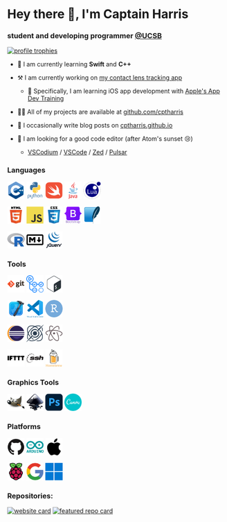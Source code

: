 # Hey there 👋, I'm Captain Harris

### student and developing programmer [@UCSB](https://github.com/ucsb)

<!-- [![github stats](https://github-readme-stats.vercel.app/api?username=cptharris&show_icons=true&theme=discord_old_blurple&hide_border=true)](https://github.com/anuraghazra/github-readme-stats) -->

[![profile trophies](https://github-profile-trophy.vercel.app/?username=cptharris&theme=dracula&margin-w=10&margin-h=10&no-frame=true&title=Joined2020,Commits,Experience,Repository)](https://github.com/ryo-ma/github-profile-trophy)

- 🌱 I am currently learning **Swift** and **C++**

- ⚒️ I am currently working on [my contact lens tracking app](https://github.com/cptharris/lens)

  - 👀 Specifically, I am learning iOS app development with [Apple's App Dev Training](https://developer.apple.com/tutorials/app-dev-training)

- 👨‍💻 All of my projects are available at [github.com/cptharris](https://github.com/cptharris)

- 📝 I occasionally write blog posts on [cptharris.github.io](https://cptharris.github.io)

- 🔦 I am looking for a good code editor (after Atom's sunset 😢)

    - [VSCodium](https://vscodium.com) / [VSCode](https://code.visualstudio.com) / [Zed](https://zed.dev) / [Pulsar](https://pulsar-edit.dev)

<!-- [<img src="https://raw.githubusercontent.com/devicons/devicon/master/icons/linkedin/linkedin-original.svg" alt="linkedin" width="40" height="40"/>](https://www.linkedin.com/in/caleb-harris-sd/) -->

### Languages

[<img src="https://raw.githubusercontent.com/devicons/devicon/master/icons/cplusplus/cplusplus-original.svg" alt="C++" width="40" height="40"/>]()
[<img src="https://raw.githubusercontent.com/devicons/devicon/master/icons/python/python-original-wordmark.svg" alt="python" width="40" height="40"/>]()
[<img src="https://raw.githubusercontent.com/devicons/devicon/master/icons/swift/swift-original.svg" alt="swift" width="40" height="40"/>]()
[<img src="https://raw.githubusercontent.com/devicons/devicon/master/icons/java/java-original-wordmark.svg" alt="java" width="40" height="40"/>]()
[<img src="https://raw.githubusercontent.com/devicons/devicon/master/icons/lua/lua-original.svg" alt="lua" width="40" height="40"/>]()

[<img src="https://raw.githubusercontent.com/devicons/devicon/master/icons/html5/html5-original-wordmark.svg" alt="html5" width="40" height="40"/>]()
[<img src="https://raw.githubusercontent.com/devicons/devicon/master/icons/javascript/javascript-original.svg" alt="javascript" width="40" height="40"/>]()
[<img src="https://raw.githubusercontent.com/devicons/devicon/master/icons/css3/css3-original-wordmark.svg" alt="css3" width="40" height="40"/>]()
[<img src="https://raw.githubusercontent.com/devicons/devicon/master/icons/bootstrap/bootstrap-original-wordmark.svg" alt="bootstrap" width="40" height="40"/>]()
[<img src="https://raw.githubusercontent.com/devicons/devicon/master/icons/sqlite/sqlite-original.svg" alt="sqlite" width="40" height="40"/>]()

[<img src="https://raw.githubusercontent.com/devicons/devicon/master/icons/r/r-original.svg" alt="r" width="40" height="40"/>]()
[<img src="https://raw.githubusercontent.com/devicons/devicon/master/icons/markdown/markdown-original.svg" alt="markdown" width="40" height="40"/>]()
[<img src="https://raw.githubusercontent.com/devicons/devicon/master/icons/jquery/jquery-original-wordmark.svg" alt="jquery" width="40" height="40"/>]()

<!-- [![readme stats](https://github-readme-stats.vercel.app/api/top-langs?username=cptharris&layout=compact&theme=dracula)](https://github.com/anuraghazra/github-readme-stats) -->

### Tools

[<img src="https://raw.githubusercontent.com/devicons/devicon/master/icons/git/git-original-wordmark.svg" alt="git" width="40" height="40"/>]()
[<img src="https://raw.githubusercontent.com/devicons/devicon/master/icons/githubactions/githubactions-original.svg" alt="githubactions" width="40" height="40"/>]()
[<img src="https://raw.githubusercontent.com/devicons/devicon/master/icons/bash/bash-original.svg" alt="bash" width="40" height="40"/>]()

[<img src="https://raw.githubusercontent.com/devicons/devicon/master/icons/xcode/xcode-original.svg" alt="xcode" width="40" height="40"/>]()
[<img src="https://raw.githubusercontent.com/devicons/devicon/master/icons/vscode/vscode-original-wordmark.svg" alt="vscode" width="40" height="40"/>]()
[<img src="https://raw.githubusercontent.com/devicons/devicon/master/icons/rstudio/rstudio-original.svg" alt="rstudio" width="40" height="40"/>]()

[<img src="https://raw.githubusercontent.com/devicons/devicon/master/icons/eclipse/eclipse-original.svg" alt="eclipse" width="40" height="40"/>]()
[<img src="https://raw.githubusercontent.com/devicons/devicon/master/icons/pulsar/pulsar-original.svg" alt="pulsar" width="40" height="40"/>]()
[<img src="https://raw.githubusercontent.com/devicons/devicon/master/icons/atom/atom-original.svg" alt="atom" width="40" height="40"/>]()

[<img src="https://raw.githubusercontent.com/devicons/devicon/master/icons/ifttt/ifttt-original.svg" alt="ifttt" width="40" height="40"/>]()
[<img src="https://raw.githubusercontent.com/devicons/devicon/master/icons/ssh/ssh-original-wordmark.svg" alt="ssh" width="40" height="40"/>]()
[<img src="https://raw.githubusercontent.com/devicons/devicon/master/icons/homebrew/homebrew-original-wordmark.svg" alt="homebrew" width="40" height="40"/>]()

### Graphics Tools

[<img src="https://raw.githubusercontent.com/devicons/devicon/master/icons/gimp/gimp-original.svg" alt="gimp" width="40" height="40"/>]()
[<img src="https://raw.githubusercontent.com/devicons/devicon/master/icons/inkscape/inkscape-original.svg" alt="inkscape" width="40" height="40"/>]()
[<img src="https://raw.githubusercontent.com/devicons/devicon/master/icons/photoshop/photoshop-original.svg" alt="photoshop" width="40" height="40"/>]()
[<img src="https://raw.githubusercontent.com/devicons/devicon/master/icons/canva/canva-original.svg" alt="canva" width="40" height="40"/>]()

### Platforms

[<img src="https://raw.githubusercontent.com/devicons/devicon/master/icons/github/github-original.svg" alt="github" width="40" height="40"/>]()
[<img src="https://raw.githubusercontent.com/devicons/devicon/master/icons/arduino/arduino-original-wordmark.svg" alt="arduino" width="40" height="40"/>]()
[<img src="https://raw.githubusercontent.com/devicons/devicon/master/icons/apple/apple-original.svg" alt="apple" width="40" height="40"/>]()

[<img src="https://raw.githubusercontent.com/devicons/devicon/master/icons/raspberrypi/raspberrypi-original.svg" alt="raspberrypi" width="40" height="40"/>]()
[<img src="https://raw.githubusercontent.com/devicons/devicon/master/icons/google/google-original.svg" alt="google" width="40" height="40"/>]()
[<img src="https://raw.githubusercontent.com/devicons/devicon/master/icons/windows11/windows11-original.svg" alt="windows11" width="40" height="40"/>]()

### Repositories:

[![website card](https://github-readme-stats.vercel.app/api/pin/?username=cptharris&repo=cptharris.github.io&theme=discord_old_blurple&hide_border=true)](https://github.com/cptharris/cptharris.github.io)  [![featured repo card](https://github-readme-stats.vercel.app/api/pin/?username=cptharris&repo=lens&theme=discord_old_blurple&hide_border=true)](https://github.com/cptharris/lens)
